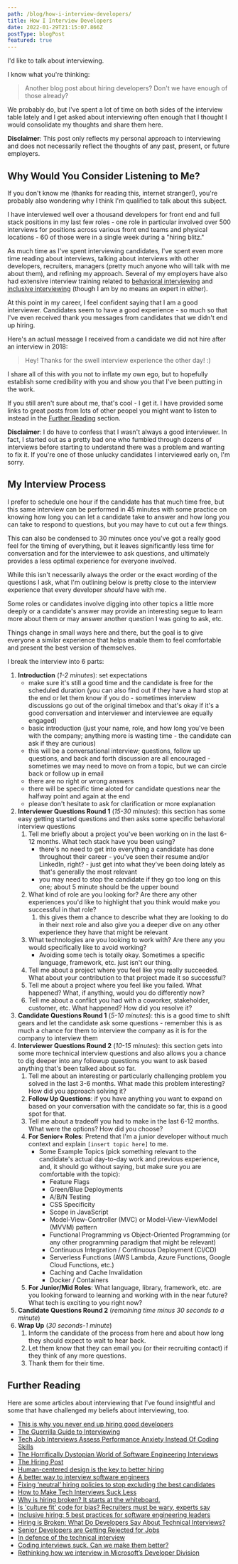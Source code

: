 ```yaml
---
path: /blog/how-i-interview-developers/
title: How I Interview Developers
date: 2022-01-29T21:15:07.866Z
postType: blogPost
featured: true
---
```

I'd like to talk about interviewing.

I know what you're thinking:

> Another blog post about hiring developers? Don't we have enough of those already?

We probably do, but I've spent a lot of time on both sides of the interview table lately and I get asked about interviewing often enough that I thought I would consolidate my thoughts and share them here.

**Disclaimer**: This post only reflects my personal approach to interviewing and does not necessarily reflect the thoughts of any past, present, or future employers.

## Why Would You Consider Listening to Me?

If you don't know me (thanks for reading this, internet stranger!), you're probably also wondering why I think I'm qualified to talk about this subject.

I have interviewed well over a thousand developers for front end and full stack positions in my last few roles - one role in particular involved over 500 interviews for positions across various front end teams and physical locations - 60 of those were in a single week during a "hiring blitz."

As much time as I've spent interviewing candidates, I've spent even more time reading about interviews, talking about interviews with other developers, recruiters, managers (pretty much anyone who will talk with me about them), and refining my approach. Several of my employers have also had extensive interview training related to [behavioral interviewing](https://www.indeed.com/career-advice/interviewing/how-to-prepare-for-a-behavioral-interview) and [inclusive interviewing](https://www.linkedin.com/pulse/mega-blog-mini-guide-inclusive-recruitment-dana-kohava-segal/) (though I am by no means an expert in either).

At this point in my career, I feel confident saying that I am a good interviewer. Candidates seem to have a good experience - so much so that I've even received thank you messages from candidates that we didn't end up hiring.

Here's an actual message I received from a candidate we did not hire after an interview in 2018:

> Hey! Thanks for the swell interview experience the other day! :)

I share all of this with you not to inflate my own ego, but to hopefully establish some credibility with you and show you that I've been putting in the work.

If you still aren't sure about me, that's cool - I get it. I have provided some links to great posts from lots of other peopel you might want to listen to instead in the [Further Reading](#further-reading) section.

**Disclaimer**: I do have to confess that I wasn't always a good interviewer. In fact, I started out as a pretty bad one who fumbled through dozens of interviews before starting to understand there was a problem and wanting to fix it. If you're one of those unlucky candidates I interviewed early on, I'm sorry.

## My Interview Process

I prefer to schedule one hour if the candidate has that much time free, but this same interview can be performed in 45 minutes with some practice on knowing how long you can let a candidate take to answer and how long you can take to respond to questions, but you may have to cut out a few things.

This can also be condensed to 30 minutes once you've got a really good feel for the timing of everything, but it leaves significantly less time for conversation and for the interviewee to ask questions, and ultimately provides a less optimal experience for everyone involved.

While this isn't necessarily always the order or the exact wording of the questions I ask, what I'm outlining below is pretty close to the interview experience that every developer *should* have with me.

Some roles or candidates involve digging into other topics a little more deeply or a candidate's answer may provide an interesting segue to learn more about them or may answer another question I was going to ask, etc.

Things change in small ways here and there, but the goal is to give everyone a similar experience that helps enable them to feel comfortable and present the best version of themselves.

I break the interview into 6 parts:

1. **Introduction** (*1-2 minutes*): set expectations
	- make sure it's still a good time and the candidate is free for the scheduled duration (you can also find out if they have a hard stop at the end or let them know if you do - sometimes interview discussions go out of the original timebox and that's okay if it's a good conversation and interviewer and interviewee are equally engaged)
	- basic introduction (just your name, role, and how long you've been with the company; anything more is wasting time - the candidate can ask if they are curious) 
	- this will be a conversational interview; questions, follow up questions, and back and forth discussion are all encouraged - sometimes we may need to move on from a topic, but we can circle back or follow up in email
	- there are no right or wrong answers
	- there will be specific time aloted for candidate questions near the halfway point and again at the end
	- please don't hesitate to ask for clarification or more explanation
2. **Interviewer Questions Round 1** (*15-30 minutes*): this section has some easy getting started questions and then asks some specific behavioral interview questions
	1. Tell me briefly about a project you've been working on in the last 6-12 months. What tech stack have you been using?
		- there's no need to get into everything a candidate has done throughout their career - you've seen their resume and/or LinkedIn, right? - just get into what they've been doing lately as that's generally the most relevant
		- you may need to stop the candidate if they go too long on this one; about 5 minute should be the upper bound
	2. What kind of role are you looking for? Are there any other experiences you'd like to highlight that you think would make you successful in that role?
		1. this gives them a chance to describe what they are looking to do in their next role and also give you a deeper dive on any other experience they have that might be relevant
	3. What technologies are you looking to work with? Are there any you would specifically like to avoid working?
		- Avoiding some tech is totally okay. Sometimes a specific language, framework, etc. just isn't our thing.
	4. Tell me about a project where you feel like you really succeeded. What about your contribution to that project made it so successful?
	5. Tell me about a project where you feel like you failed. What happened? What, if anything, would you do differently now?
	6. Tell me about a conflict you had with a coworker, stakeholder, customer, etc. What happened? How did you resolve it?
3. **Candidate Questions Round 1** (*5-10 minutes*): this is a good time to shift gears and let the candidate ask some questions - remember this is as much a chance for them to interview the company as it is for the company to interview them
4. **Interviewer Questions Round 2** (*10-15 minutes*): this section gets into some more technical interview questions and also allows you a chance to dig deeper into any followup questions you want to ask based anything that's been talked about so far.
	1. Tell me about an interesting or particularly challenging problem you solved in the last 3-6 months. What made this problem interesting? How did you approach solving it?
	2. **Follow Up Questions**: if you have anything you want to expand on based on your conversation with the candidate so far, this is a good spot for that.
	3. Tell me about a tradeoff you had to make in the last 6-12 months. What were the options? How did you choose?
	4. **For Senior+ Roles**: Pretend that I'm a junior developer without much context and explain `[insert topic here]` to me.
		- Some Example Topics (pick something relevant to the candidate's actual day-to-day work and previous experience, and, it should go without saying, but make sure you are comfortable with the topic):
			- Feature Flags
			- Green/Blue Deployments
			- A/B/N Testing
			- CSS Specificity
			- Scope in JavaScript
			- Model-View-Controller (MVC) or Model-View-ViewModel (MVVM) pattern
			- Functional Programming vs Object-Oriented Programming (or any other programming paradigm that might be relevant)
			- Continuous Integration / Continuous Deployment (CI/CD)
			- Serverless Functions (AWS Lambda, Azure Functions, Google Cloud Functions, etc.)
			- Caching and Cache Invalidation
			- Docker / Containers
	5. **For Junior/Mid Roles**: What language, library, framework, etc. are you looking forward to learning and working with in the near future? What tech is exciting to you right now?
5. **Candidate Questions Round 2** (*remaining time minus 30 seconds to a minute*)
6. **Wrap Up** (*30 seconds-1 minute*)
	1. Inform the candidate of the process from here and about how long they should expect to wait to hear back.
	2. Let them know that they can email you (or their recruiting contact) if they think of any more questions.
	3. Thank them for their time.


## Further Reading

Here are some articles about interviewing that I've found insightful and some that have challenged my beliefs about interviewing, too.

-   [This is why you never end up hiring good developers](https://qz.com/258066/this-is-why-you-dont-hire-good-developers/)
-   [The Guerrilla Guide to Interviewing](https://www.joelonsoftware.com/2006/10/25/the-guerrilla-guide-to-interviewing-version-30/)
-   [Tech Job Interviews Assess Performance Anxiety Instead Of Coding Skills](https://fossbytes.com/tech-job-interview-assess-performance-anxiety-instead-of-coding-skills-report/)
-   [The Horrifically Dystopian World of Software Engineering Interviews](https://www.jarednelsen.dev/posts/The-horrifically-dystopian-world-of-software-engineering-interviews)
-   [The Hiring Post](https://sockpuppet.org/blog/2015/03/06/the-hiring-post/)
-   [Human-centered design is the key to better hiring](https://hiringsuccess.com/human-centered-design-is-the-key-to-better-hiring/)
-   [A better way to interview software engineers](https://fulcrum.lever.co/a-better-way-to-interview-software-engineers-fa9b5d2b5316)
-   [Fixing ‘neutral’ hiring policies to stop excluding the best candidates](https://leaddev.com/hiring-onboarding-retention/fixing-neutral-hiring-policies-stop-excluding-best-candidates)
-   [How to Make Tech Interviews Suck Less](https://thenewstack.io/how-to-make-tech-interviews-suck-less/)
-   [Why is hiring broken? It starts at the whiteboard.](https://www.freecodecamp.org/news/why-is-hiring-broken-it-starts-at-the-whiteboard-34b088e5a5db/)
-   [Is 'culture fit' code for bias? Recruiters must be wary, experts say](https://www.hrdive.com/news/is-culture-fit-code-for-bias-recruiters-must-be-wary-experts-say/507272/)
-   [Inclusive hiring: 5 best practices for software engineering leaders](https://karat.com/blog/post/inclusive-hiring-best-practices-for-software-engineering-leaders/)
-   [Hiring is Broken: What Do Developers Say About Technical Interviews?](https://par.nsf.gov/servlets/purl/10139106)
-   [Senior Developers are Getting Rejected for Jobs](https://glenmccallum.com/2019/05/14/senior-developers-rejected-jobs/)
-   [In defence of the technical interview](https://blog.plan99.net/in-defence-of-the-technical-interview-966f54a58927)
-   [Coding interviews suck. Can we make them better?](https://www.techrepublic.com/article/coding-interviews-are-terrible-can-we-make-them-better/)
-   [Rethinking how we interview in Microsoft’s Developer Division](https://medium.com/@Johnmont_67962/rethinking-how-we-interview-in-microsofts-developer-division-8f404cfd075a)
